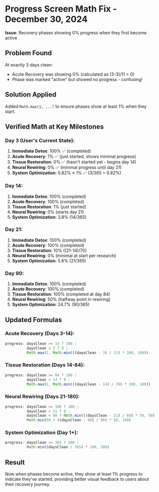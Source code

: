 # Progress Screen Math Fix - December 30, 2024
**Issue**: Recovery phases showing 0% progress when they first become active

## Problem Found
At exactly 3 days clean:
- Acute Recovery was showing 0% (calculated as (3-3)/11 = 0)
- Phase was marked "active" but showed no progress - confusing!

## Solution Applied
Added `Math.max(1, ...)` to ensure phases show at least 1% when they start.

## Verified Math at Key Milestones

### Day 3 (User's Current State):
1. **Immediate Detox**: 100% ✅ (completed)
2. **Acute Recovery**: 1% ✅ (just started, shows minimal progress)
3. **Tissue Restoration**: 0% ✅ (hasn't started yet - begins day 14)
4. **Neural Rewiring**: 0% ✅ (minimal progress until day 21)
5. **System Optimization**: 0.82% ≈ 1% ✅ (3/365 = 0.82%)

### Day 14:
1. **Immediate Detox**: 100% (completed)
2. **Acute Recovery**: 100% (completed)
3. **Tissue Restoration**: 1% (just started)
4. **Neural Rewiring**: 0% (starts day 21)
5. **System Optimization**: 3.8% (14/365)

### Day 21:
1. **Immediate Detox**: 100% (completed)
2. **Acute Recovery**: 100% (completed)  
3. **Tissue Restoration**: 10% ((21-14)/70)
4. **Neural Rewiring**: 0% (minimal at start per research)
5. **System Optimization**: 5.8% (21/365)

### Day 90:
1. **Immediate Detox**: 100% (completed)
2. **Acute Recovery**: 100% (completed)
3. **Tissue Restoration**: 100% (completed at day 84)
4. **Neural Rewiring**: 50% (halfway point in rewiring)
5. **System Optimization**: 24.7% (90/365)

## Updated Formulas

### Acute Recovery (Days 3-14):
```typescript
progress: daysClean >= 14 ? 100 : 
          daysClean < 3 ? 0 : 
          Math.max(1, Math.min(((daysClean - 3) / 11) * 100, 100))
```

### Tissue Restoration (Days 14-84):
```typescript
progress: daysClean >= 84 ? 100 : 
          daysClean < 14 ? 0 : 
          Math.max(1, Math.min(((daysClean - 14) / 70) * 100, 100))
```

### Neural Rewiring (Days 21-180):
```typescript
progress: daysClean >= 180 ? 100 : 
          daysClean < 21 ? 0 :
          daysClean < 90 ? Math.min(((daysClean - 21) / 69) * 50, 50) :
          Math.min(50 + ((daysClean - 90) / 90) * 50, 100)
```

### System Optimization (Day 1+):
```typescript
progress: daysClean >= 365 ? 100 : 
          Math.min((daysClean / 365) * 100, 100)
```

## Result
Now when phases become active, they show at least 1% progress to indicate they've started, providing better visual feedback to users about their recovery journey. 